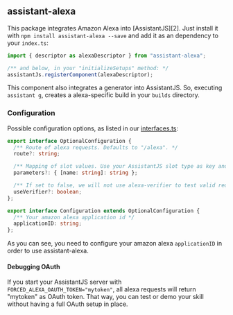 ## assistant-alexa
This package integrates Amazon Alexa into [AssistantJS][2]. Just install it with `npm install assistant-alexa --save` and add it as an dependency to your `index.ts`:
```typescript
import { descriptor as alexaDescriptor } from "assistant-alexa";

/** and below, in your "initializeSetups" method: */
assistantJs.registerComponent(alexaDescriptor);
```
This component also integrates a generator into AssistantJS. So, executing `assistant g`, creates a alexa-specific build in your `builds` directory.

### Configuration
Possible configuration options, as listed in our [interfaces.ts](src/components/alexa/interfaces.ts):
```typescript
export interface OptionalConfiguration {
  /** Route of alexa requests. Defaults to "/alexa". */
  route?: string;

  /** Mapping of slot values. Use your AssistantJS slot type as key and your alexa slot type as value. */
  parameters?: { [name: string]: string };

  /** If set to false, we will not use alexa-verifier to test valid requests. Using false might be useful for alexa simulator. Defaults to true. */
  useVerifier?: boolean;
};

export interface Configuration extends OptionalConfiguration {
  /** Your amazon alexa application id */
  applicationID: string;
};
```
As you can see, you need to configure your amazon alexa `applicationID` in order to use assistant-alexa. 

#### Debugging OAuth
If you start your AssistantJS server with `FORCED_ALEXA_OAUTH_TOKEN="mytoken"`, all alexa requests will return "mytoken" as OAuth token. 
That way, you can test or demo your skill without having a full OAuth setup in place.

[1]: http://assistantjs.org
